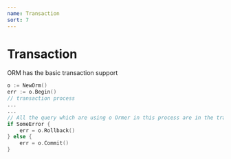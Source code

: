 ```yaml
---
name: Transaction
sort: 7
---
```


# Transaction

ORM has the basic transaction support

```go
o := NewOrm()
err := o.Begin()
// transaction process
...
...
// All the query which are using o Ormer in this process are in the transaction
if SomeError {
	err = o.Rollback()
} else {
	err = o.Commit()
}
```
